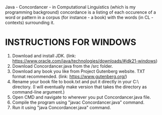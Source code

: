 Java - Concordancer - in Computational Linguistics (which is my programming background) concordance is a listing of each occurence of a word or pattern in a corpus (for instance - a book) with the words (in CL - contexts) surrounding it.

# INSTRUCTIONS FOR WINDOWS #
1. Download and install JDK. (link: https://www.oracle.com/java/technologies/downloads/#jdk21-windows)
2. Download Concordancer.java from the /src folder.
3. Download any book you like from Project Gutenberg website. TXT format recommended. (link: https://www.gutenberg.org/)
4. Rename your book file to book.txt and put it directly in your C:\\ directory. (I will eventually make version that takes the directory as command-line argument.)
5. Open CMD and navigate to wherever you put Concordancer.java file.
6. Compile the program using "javac Concordancer.java" command.
7. Run it using "java Concordancer.java" command.
